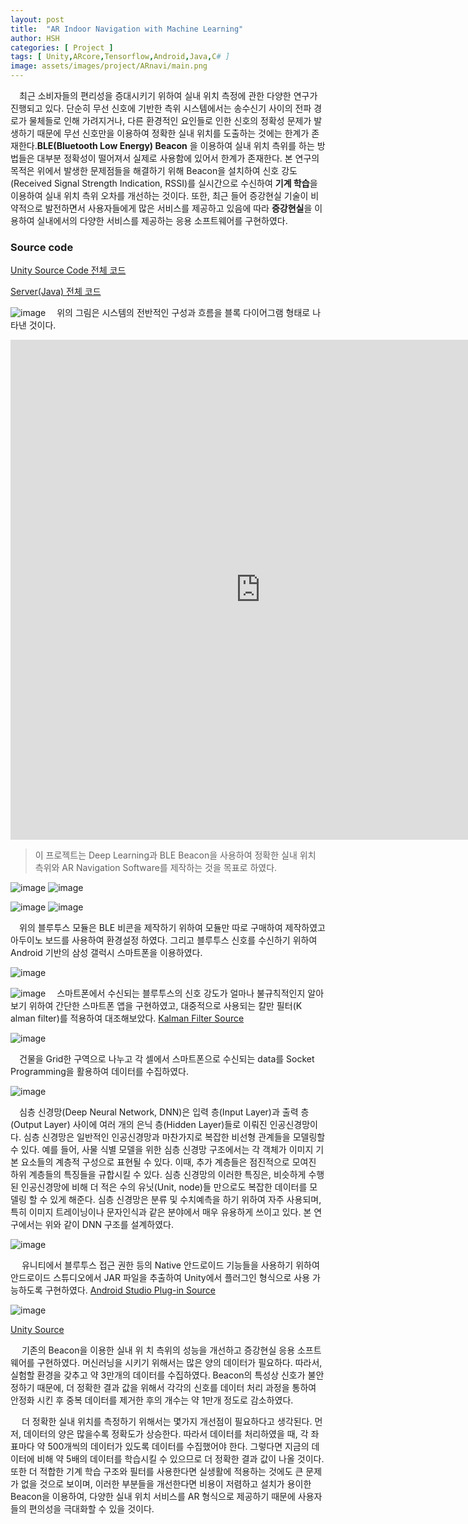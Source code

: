```yaml
---
layout: post
title:  "AR Indoor Navigation with Machine Learning"
author: HSH
categories: [ Project ]
tags: [ Unity,ARcore,Tensorflow,Android,Java,C# ]
image: assets/images/project/ARnavi/main.png
---
```

　최근 소비자들의 편리성을 증대시키기 위하여 실내 위치 측정에 관한 다양한 연구가 진행되고 있다. 단순히 무선 신호에 기반한 측위 시스템에서는 송수신기 사이의 전파 경로가 물체들로 인해 가려지거나, 다른 환경적인 요인들로 인한 신호의 정확성 문제가 발생하기 때문에 무선 신호만을 이용하여 정확한 실내 위치를 도출하는 것에는 한계가 존재한다.**BLE(Bluetooth Low Energy) Beacon** 을 이용하여 실내 위치 측위를 하는 방법들은 대부분 정확성이 떨어져서 실제로 사용함에 있어서 한계가 존재한다. 본 연구의 목적은 위에서 발생한 문제점들을 해결하기 위해 Beacon을 설치하여 신호 강도(Received Signal Strength Indication, RSSI)를 실시간으로 수신하여 **기계 학습**을 이용하여 실내 위치 측위 오차를 개선하는 것이다. 또한, 최근 들어 증강현실 기술이 비약적으로 발전하면서 사용자들에게 많은 서비스를 제공하고 있음에 따라 **증강현실**을 이용하여 실내에서의 다양한 서비스를 제공하는 응용 소프트웨어를 구현하였다.

### Source code
[Unity Source Code 전체 코드](https://github.com/hsh0321/AR-Indoor-Navigation/)

[Server(Java) 전체 코드](https://github.com/hsh0321/AR-Indoor-Navigation/)



![image](../assets/images/project/ARnavi/diagram.png)
　위의 그림은 시스템의 전반적인 구성과 흐름을 블록 다이어그램 형태로 나타낸 것이다.

<iframe width="800" height="800" src="https://youtube.com/embed/_nfCblHYu-I" frameborder="0" allow="accelerometer; encrypted-media; gyroscope; picture-in-picture" allowfullscreen></iframe>

> 이 프로젝트는 Deep Learning과 BLE Beacon을 사용하여 정확한 실내 위치 측위와 AR Navigation Software를 제작하는 것을 목표로 하였다.

![image](../assets/images/project/ARnavi/hm_10.jpg)	![image](../assets/images/project/ARnavi/hm_10_spec.png)

![image](../assets/images/project/ARnavi/galaxy.png)  ![image](../assets/images/project/ARnavi/galaxy_spec.png)


　위의 블루투스 모듈은 BLE 비콘을 제작하기 위하여 모듈만 따로 구매하여 제작하였고 아두이노 보드를 사용하여 환경설정 하였다. 그리고 블루투스 신호를 수신하기 위하여 Android 기반의 삼성 갤럭시 스마트폰을 이용하였다.

![image](../assets/images/project/ARnavi/signal_text.gif)

![image](../assets/images/project/ARnavi/filter.png)
　스마트폰에서 수신되는 블루투스의 신호 강도가 얼마나 불규칙적인지 알아보기 위하여 간단한 스마트폰 앱을 구현하였고, 대중적으로 사용되는 칼만 필터(K	alman filter)를 적용하여 대조해보았다.
[Kalman Filter Source](https://hsh0321.github.io/ARnavi/filter)

![image](../assets/images/project/ARnavi/hitech.png)

　건물을 Grid한 구역으로 나누고 각 셀에서 스마트폰으로 수신되는 data를 Socket Programming을 활용하여 데이터를 수집하였다.

![image](../assets/images/project/ARnavi/dnn.png)

　심층 신경망(Deep Neural Network, DNN)은 입력 층(Input Layer)과 출력 층(Output Layer) 사이에 여러 개의 은닉 층(Hidden Layer)들로 이뤄진 인공신경망이다. 심층 신경망은 일반적인 인공신경망과 마찬가지로 복잡한 비선형 관계들을 모델링할 수 있다. 예를 들어, 사물 식별 모델을 위한 심층 신경망 구조에서는 각 객체가 이미지 기본 요소들의 계층적 구성으로 표현될 수 있다. 이때, 추가 계층들은 점진적으로 모여진 하위 계층들의 특징들을 규합시킬 수 있다. 심층 신경망의 이러한 특징은, 비슷하게 수행된 인공신경망에 비해 더 적은 수의 유닛(Unit, node)들 만으로도 복잡한 데이터를 모델링 할 수 있게 해준다. 심층 신경망은 분류 및 수치예측을 하기 위하여 자주 사용되며, 특히 이미지 트레이닝이나 문자인식과 같은 분야에서 매우 유용하게 쓰이고 있다. 본 연구에서는 위와 같이 DNN 구조를 설계하였다.


![image](../assets/images/project/ARnavi/eclipse1.gif)

　 유니티에서 블루투스 접근 권한 등의 Native 안드로이드 기능들을 사용하기 위하여 안드로이드 스튜디오에서 JAR 파일을 추출하여 Unity에서 플러그인 형식으로 사용 가능하도록 구현하였다.
[Android Studio Plug-in Source](https://hsh0321.github.io)



![image](../assets/images/project/ARnavi/Unity1.png)

[Unity Source](https://hsh0321.github.io)


　 기존의 Beacon을 이용한 실내 위 치 측위의 성능을 개선하고 증강현실 응용 소프트 웨어를 구현하였다. 머신러닝을 시키기 위해서는 많은 양의 데이터가 필요하다. 따라서, 실험할 환경을 갖추고 약 3만개의 데이터를 수집하였다. Beacon의 특성상 신호가 불안정하기 때문에, 더 정확한 결과 값을 위해서 각각의 신호를 데이터 처리 과정을 통하여 안정화 시킨 후 중복 데이터를 제거한 후의 개수는 약 1만개 정도로 감소하였다.

　 더 정확한 실내 위치를 측정하기 위해서는 몇가지 개선점이 필요하다고 생각된다. 먼저, 데이터의 양은 많을수록 정확도가 상승한다. 따라서 데이터를 처리하였을 때, 각 좌표마다 약 500개씩의 데이터가 있도록 데이터를 수집했어야 한다. 그렇다면 지금의 데이터에 비해 약 5배의 데이터를 학습시킬 수 있으므로 더 정확한 결과 값이 나올 것이다. 또한 더 적합한 기계 학습 구조와 필터를 사용한다면 실생활에 적용하는 것에도 큰 문제가 없을 것으로 보이며, 이러한 부분들을 개선한다면 비용이 저렴하고 설치가 용이한 Beacon을 이용하여, 다양한 실내 위치 서비스를 AR 형식으로 제공하기 때문에 사용자들의 편의성을 극대화할 수 있을 것이다.

